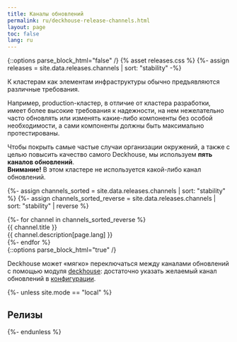 ```yaml
---
title: Каналы обновлений
permalink: ru/deckhouse-release-channels.html
layout: page
toc: false
lang: ru
---
```

{::options parse_block_html="false" /}
{% asset releases.css %}
{%- assign releases = site.data.releases.channels | sort: "stability" -%}
<script type="text/javascript" src='{{ assets["release-info.js"].digest_path | true_relative_url }}'></script>

<div class="page__container page_releases">

<div class="releases__info">
<p>К кластерам как элементам инфраструктуры обычно предъявляются различные требования.</p>
<p>Например, production-кластер, в отличие от кластера разработки, имеет более высокие требования к надежности, на нем нежелательно часто обновлять или изменять какие-либо компоненты без особой необходимости, а сами компоненты должны быть максимально протестированы.
</p>
Чтобы покрыть самые частые случаи организации окружений, а также с целью повысить качество самого Deckhouse, мы используем <b>пять каналов обновлений</b>.
</div>

<div id="releases__stale__block" class="releases__info releases__stale__warning" >
  <strong>Внимание!</strong> В этом кластере не используется какой-либо канал обновлений.
</div>

{%- assign channels_sorted = site.data.releases.channels | sort: "stability" %}
{%- assign channels_sorted_reverse = site.data.releases.channels | sort: "stability" | reverse  %}

<div class="releases__menu">
{%- for channel in channels_sorted_reverse %}
    <div class="releases__menu-item releases__menu--channel--{{ channel.name }}">
        <div class="releases__menu-item-header">
            <div class="releases__menu-item-title releases__menu--channel--{{ channel.name }}">
                {{ channel.title }}
            </div>
        </div>
        <div class="releases__menu-item-description">
            {{ channel.description[page.lang] }}
        </div>
    </div>
{%- endfor %}
</div>

</div>
{::options parse_block_html="true" /}

Deckhouse может «мягко» переключаться между каналами обновлений с помощью модуля [deckhouse](modules/002-deckhouse/): достаточно указать желаемый канал обновлений в [конфигурации](modules/002-deckhouse/configuration.html#parameters-releasechannel).

{%- unless site.mode == "local" %}
<h2 class="releases-page__table--title">Релизы</h2>
<div class="releases-page__table--wrap"></div>
{%- endunless %}
